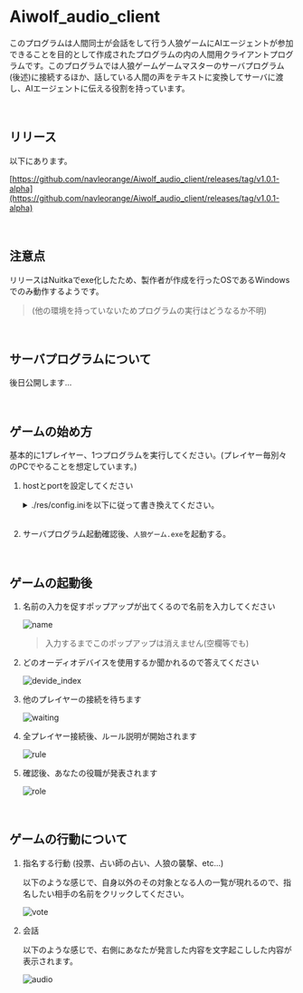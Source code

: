 # Aiwolf_audio_client
このプログラムは人間同士が会話をして行う人狼ゲームにAIエージェントが参加できることを目的として作成されたプログラムの内の人間用クライアントプログラムです。このプログラムでは人狼ゲームゲームマスターのサーバプログラム(後述)に接続するほか、話している人間の声をテキストに変換してサーバに渡し、AIエージェントに伝える役割を持っています。

<br>

## リリース
以下にあります。

[https://github.com/navleorange/Aiwolf_audio_client/releases/tag/v1.0.1-alpha](https://github.com/navleorange/Aiwolf_audio_client/releases/tag/v1.0.1-alpha)

<br>

## 注意点
リリースはNuitkaでexe化したため、製作者が作成を行ったOSであるWindowsでのみ動作するようです。
> (他の環境を持っていないためプログラムの実行はどうなるか不明)

<br>

## サーバプログラムについて
後日公開します... 

<br>

## ゲームの始め方
基本的に1プレイヤー、1つプログラムを実行してください。(プレイヤー毎別々のPCでやることを想定しています。)

1. hostとportを設定してください

	<details><summary>./res/config.iniを以下に従って書き換えてください。</summary><div>
	
	```
	[connection]
	host = ここにサーバのIP
	port = ここにサーバのポート
	```

	</div></details>
	<br>

1. サーバプログラム起動確認後、`人狼ゲーム.exe`を起動する。

<br>

## ゲームの起動後
1. 名前の入力を促すポップアップが出てくるので名前を入力してください

	![name](https://github.com/navleorange/Aiwolf_audio_client/assets/74340680/56772706-9cee-431f-96db-98cdd30cee0b)

	> 入力するまでこのポップアップは消えません(空欄等でも)

1. どのオーディオデバイスを使用するか聞かれるので答えてください

	![devide_index](https://github.com/navleorange/Aiwolf_audio_client/assets/74340680/4c58fc11-17d4-4726-ae8b-7b4d30ddebda)


1. 他のプレイヤーの接続を待ちます

	![waiting](https://github.com/navleorange/Aiwolf_audio_client/assets/74340680/fd4cff7d-df41-4eb8-8ab8-328d8584fc50)


1. 全プレイヤー接続後、ルール説明が開始されます

	![rule](https://github.com/navleorange/Aiwolf_audio_client/assets/74340680/b5af83ef-f2bc-4484-b282-902a8660c74c)

1. 確認後、あなたの役職が発表されます

	![role](https://github.com/navleorange/Aiwolf_audio_client/assets/74340680/ff43f47e-f894-4c3e-b5e6-57ba4da1c4a5)

<br>

## ゲームの行動について
1. 指名する行動 (投票、占い師の占い、人狼の襲撃、etc...)
	
	以下のような感じで、自身以外のその対象となる人の一覧が現れるので、指名したい相手の名前をクリックしてください。

	![vote](https://github.com/navleorange/Aiwolf_audio_client/assets/74340680/14b8466a-90a8-448e-b94d-26f0486c1aa5)


1. 会話

	以下のような感じで、右側にあなたが発言した内容を文字起こしした内容が表示されます。
	
	![audio](https://github.com/navleorange/Aiwolf_audio_client/assets/74340680/7fb6e0d2-1455-47dd-9285-674bce7188b8)
	